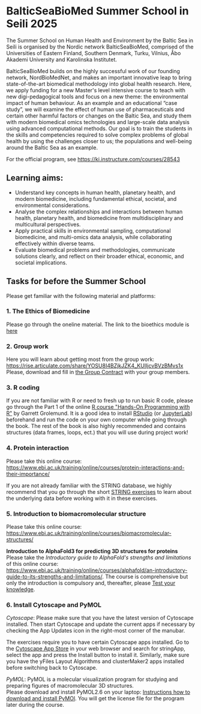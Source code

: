 # BalticSeaBioMed Summer School in Seili 2025

The Summer School on Human Health and Environment by the Baltic Sea in Seili is organised by the Nordic network BalticSeaBioMed, comprised of the Universities of Eastern Finland, Southern Denmark, Turku, Vilnius, Åbo Akademi University and Karolinska Institutet.

BalticSeaBioMed builds on the highly successful work of our founding network, NordBioMedNet, and makes an important innovative leap to bring state-of-the-art biomedical methodology into global health research. Here, we apply funding for a new Master's level intensive course to teach with new digi-pedagogical tools and focus on a new theme: the environmental impact of human behaviour. As an example and an educational “case study”, we will examine the effect of human use of pharmaceuticals and certain other harmful factors or changes on the Baltic Sea, and study them with modern biomedical omics technologies and large-scale data analysis using advanced computational methods. Our goal is to train the students in the skills and competencies required to solve complex problems of global health by using the challenges closer to us; the populations and well-being around the Baltic Sea as an example.

For the official program, see https://ki.instructure.com/courses/28543

## Learning aims:

- Understand key concepts in human health, planetary health, and modern biomedicine, including fundamental ethical, societal, and environmental considerations.
- Analyse the complex relationships and interactions between human health, planetary health, and biomedicine from multidisciplinary and multicultural perspectives.
- Apply practical skills in environmental sampling, computational biomedicine, and multi-omics data analysis, while collaborating effectively within diverse teams.
- Evaluate biomedical problems and methodologies, communicate solutions clearly, and reflect on their broader ethical, economic, and societal implications.

## Tasks for before the Summer School

Please get familiar with the following material and platforms:

### 1. The Ethics of Biomedicine
Please go through the oneline material. 
The link to the bioethics module is [here](https://ki.eu-west.catalog.canvaslms.com/browse/oer/courses/the-ethics-of-biomedicine-2025)

### 2. Group work

Here you will learn about getting most from the group work: https://rise.articulate.com/share/YOSU8I4BZjkJZK4_KUlIjcvBVzBMvs1x<br>
Please, download and fill in [the Group Contract](https://docs.google.com/document/d/1FGXvsIj3rQHaUlSEHfysecQqVYXKVVat/edit?usp=drive_link&ouid=108198762102362181813&rtpof=true&sd=true) with your group members.  

### 3. R coding

If you are not familiar with R or need to fresh up to run basic R code, please go through the Part 1 of the online [R course "Hands-On Programming with R"](https://rstudio-education.github.io/hopr/) by Garrett Grolemund. It is a good idea to install [RStudio](https://posit.co/download/rstudio-desktop/) (or [JupyterLab](https://jupyter.org)) beforehand and run the code on your own computer while going through the book. The rest of the book is also highly recommended and contains structures (data frames, loops, ect.) that you will use during project work!

### 4. Protein interaction
Please take this online course: https://www.ebi.ac.uk/training/online/courses/protein-interactions-and-their-importance/

If you are not already familiar with the STRING database, we highly recommend that you go through the short [STRING exercises](https://jensenlab.org/training/string/) to learn about the underlying data before working with it in these exercises.

### 5. Introduction to biomacromolecular structure
Please take this online course: https://www.ebi.ac.uk/training/online/courses/biomacromolecular-structures/

**Introduction to AlphaFold3 for predicting 3D structures for proteins**<br>
Please take the _Introductory guide to AlphaFold's strengths and limitations_ of this online course: https://www.ebi.ac.uk/training/online/courses/alphafold/an-introductory-guide-to-its-strengths-and-limitations/. The course is comprehensive but only the introduction is compulsory and, thereafter, please [Test your knowledge](https://www.ebi.ac.uk/training/online/courses/alphafold/an-introductory-guide-to-its-strengths-and-limitations/test-your-knowledge/). 

### 6. Install Cytoscape and PyMOL

_Cytoscape_:
Please make sure that you have the latest version of Cytoscape installed. Then start Cytoscape and update the current apps if necessary by checking the App Updates icon in the right-most corner of the manubar.

The exercises require you to have certain Cytoscape apps installed. Go to the [Cytoscape App Store](https://apps.cytoscape.org/) in your web browser and search for stringApp, select the app and press the Install button to install it. Similarly, make sure you have the yFiles Layout Algorithms and clusterMaker2 apps installed before switching back to Cytoscape.

_PyMOL_: 
PyMOL is a molecular visualization program for studying and preparing figures of macromolecular 3D structures. <br>
Please download and install PyMOL2.6 on your laptop: [Instructions how to download and install PyMOl](https://drive.google.com/file/d/1dstgCJWxNRLcxs6P9uty7EDVVYL9a6M_/view?usp=drive_link). You will get the license file for the program later during the course.

